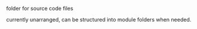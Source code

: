 folder for source code files

currently unarranged, can be structured into module folders when needed.
